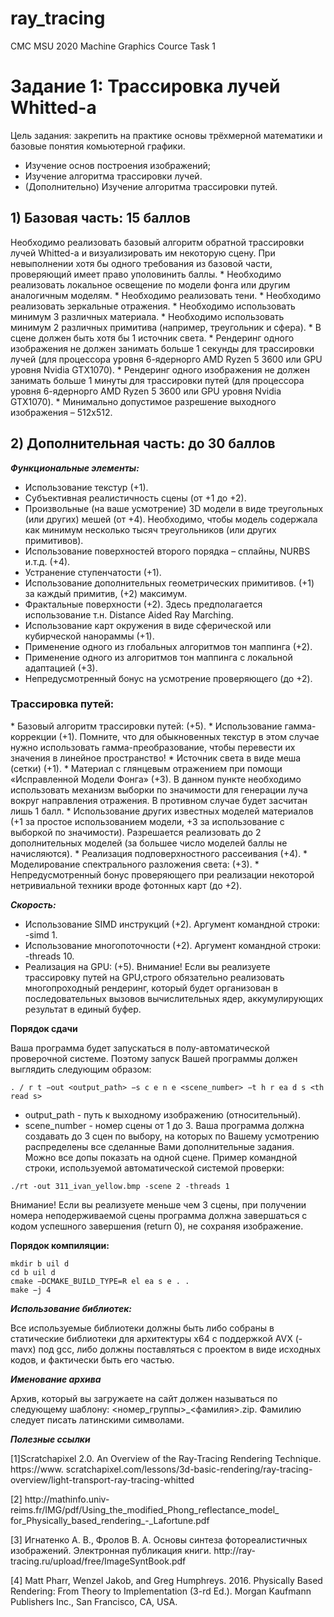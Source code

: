 # ray_tracing
CMC MSU 2020 Machine Graphics Cource Task 1

<h1>Задание 1: Трассировка лучей Whitted-а</h1>

Цель задания: закрепить на практике основы трёхмерной математики и базовые понятия комьютерной графики.
* Изучение основ построения изображений;
* Изучение алгоритма трассировки лучей.
* (Дополнительно) Изучение алгоритма трассировки путей.

<h2>1) Базовая часть: 15 баллов</h2>
Необходимо реализовать базовый алгоритм обратной трассировки лучей Whitted-а и визуализировать им некоторую сцену. При невыполнении хотя бы одного требования из
базовой части, проверяющий имеет право уполовинить баллы.
* Необходимо реализовать локальное освещение по модели фонга или другим аналогичным моделям.
* Необходимо реализовать тени.
* Необходимо реализовать зеркальные отражения.
* Необходимо использовать минимум 3 различных материала.
* Необходимо использовать минимум 2 различных примитива (например, треугольник
и сфера).
* В сцене должен быть хотя бы 1 источник света.
* Рендеринг одного изображения не должен занимать больше 1 секунды для трассировки лучей (для процессора уровня 6-ядернорго AMD Ryzen 5 3600 или GPU уровня
Nvidia GTX1070).
* Рендеринг одного изображения не должен занимать больше 1 минуты для трассировки путей (для процессора уровня 6-ядернорго AMD Ryzen 5 3600 или GPU уровня
Nvidia GTX1070).
* Минимально допустимое разрешение выходного изображения – 512x512.

<h2>2) Дополнительная часть: до 30 баллов</h2>

***Функциональные элементы:***

* Использование текстур (+1).
* Субъективная реалистичность сцены (от +1 до +2).
* Произвольные (на ваше усмотрение) 3D модели в виде треугольных (или других)
мешей (от +4). Необходимо, чтобы модель содержала как минимум несколько тысяч
треугольников (или других примитивов).
* Использование поверхностей второго порядка – сплайны, NURBS и.т.д. (+4).
* Устранение ступенчатости (+1).
* Использование дополнительных геометрических примитивов. (+1) за каждый примитив, (+2) максимум.
* Фрактальные поверхности (+2). Здесь предполагается использование т.н. Distance
Aided Ray Marching.
* Использование карт окружения в виде сферической или кубирческой нанораммы
(+1).
* Применение одного из глобальных алгоритмов тон маппинга (+2).
* Применение одного из алгоритмов тон маппинга с локальной адаптацией (+3).
* Непредусмотренный бонус на усмотрение проверяющего (до +2).
<h3><b>Трассировка путей:</b></h3>
* Базовый алгоритм трассировки путей: (+5).
* Использование гамма-коррекции (+1). Помните, что для обыкновенных текстур в
этом случае нужно использовать гамма-преобразование, чтобы перевести их значения в линейное пространство!
* Источник света в виде меша (сетки) (+1).
* Материал с глянцевым отражением при помощи «Исправленной Модели Фонга»
(+3). В данном пункте необходимо использовать механизм выборки по значимости
для генерации луча вокруг направления отражения. В противном случае будет засчитан лишь 1 балл.
* Использование других известных моделей материалов (+1 за простое использованием модели, +3 за использование с выборкой по значимости). Разрешается реализовать до 2 дополнительных моделей (за большее число моделей баллы не начисляются).
* Реализация подповерхностного рассеивания (+4).
* Моделирование спектрального разложения света: (+3).
* Непредусмотренный бонус проверяющего при реализации некоторой нетривиальной
техники вроде фотонных карт (до +2).

***Скорость:</b></h3>***

* Использование SIMD инструкций (+2). Аргумент командной строки: -simd 1.
* Использование многопоточности (+2). Аргумент командной строки: -threads 10.
* Реализация на GPU: (+5). Внимание! Если вы реализуете трассировку путей на
GPU,строго обязательно реализовать многопроходный рендеринг, который будет организован в последовательных вызовов вычислительных ядер, аккумулирующих результат в единый буфер.

**Порядок сдачи**

Ваша программа будет запускаться в полу-автоматической проверочной системе. Поэтому
запуск Вашей программы должен выглядить следующим образом:
```
. / r t −out <output_path> −s c e n e <scene_number> −t h r ea d s <th read s>
```
* output_path - путь к выходному изображению (относительный).
* scene_number - номер сцены от 1 до 3. Ваша программа должна создавать до 3 сцен
по выбору, на которых по Вашему усмотрению распределены все сделанные Вами
дополнительные задания. Можно все допы показать на одной сцене.
Пример командной строки, используемой автоматической системой проверки:
```
./rt -out 311_ivan_yellow.bmp -scene 2 -threads 1
```
Внимание! Если вы реализуете меньше чем 3 сцены, при получении номера неподерживаемой сцены программа должна завершаться с кодом успешного завершения (return
0), не сохраняя изображение.

**Порядок компиляции:**

```
mkdir b uil d
cd b uil d
cmake −DCMAKE_BUILD_TYPE=R el ea s e . .
make −j 4
```

***Использование библиотек:***

Все используемые библиотеки должны быть либо собраны в статические библиотеки
для архитектуры x64 c поддержкой AVX (-mavx) под gcc, либо должны поставляться с
проектом в виде исходных кодов, и фактически быть его частью.

***Именование архива***

Архив, который вы загружаете на сайт должен называться по следующему шаблону:
<номер_группы>_<фамилия>.zip. Фамилию следует писать латинскими символами.

***Полезные ссылки***

<p>[1]Scratchapixel 2.0. An Overview of the Ray-Tracing Rendering Technique. https://www.
scratchapixel.com/lessons/3d-basic-rendering/ray-tracing-overview/light-transport-ray-tracing-whitted</p>
<p>[2] http://mathinfo.univ-reims.fr/IMG/pdf/Using_the_modified_Phong_reflectance_model_
for_Physically_based_rendering_-_Lafortune.pdf</p>
<p>[3] Игнатенко А. В., Фролов В. А. Основы синтеза фотореалистичных изображений. Электронная публикация книги. http://ray-tracing.ru/upload/free/ImageSyntBook.pdf</p>
<p>[4] Matt Pharr, Wenzel Jakob, and Greg Humphreys. 2016. Physically Based Rendering: From
Theory to Implementation (3-rd Ed.). Morgan Kaufmann Publishers Inc., San Francisco, CA,
USA.</p>